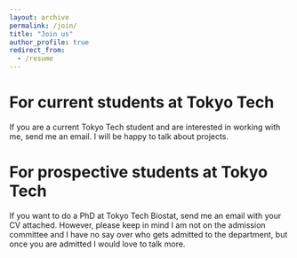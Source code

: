 ```yaml
---
layout: archive
permalink: /join/
title: "Join us"
author_profile: true
redirect_from:
  - /resume
---
```


For current students at Tokyo Tech
======

If you are a current Tokyo Tech student and are interested in working with me, send me an email. I will be happy to talk about projects. 

For prospective students at Tokyo Tech
======

If you want to do a PhD at Tokyo Tech Biostat, send me an email with your CV attached. However, please keep in mind I am not on the admission committee and I have no say over who gets admitted to the department, but once you are admitted I would love to talk more. 
